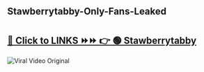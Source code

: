 
 ## Stawberrytabby-Only-Fans-Leaked

# <h2><a href="https://clipsfans.com/Stawberrytabby&ref=git">🔗 Click to LINKS ⏩⏩ 👉 🟢 Stawberrytabby </a></h2>

<a href="https://clipsfans.com/Stawberrytabby&ref=git" rel="nofollow" data-target="animated-image.originalLink"><img src="https://i.ibb.co.com/xMMVF88/686577567.gif" alt="Viral Video Original" style="max-width: 100%; display: inline-block;" data-target="animated-image.originalImage"></a>
